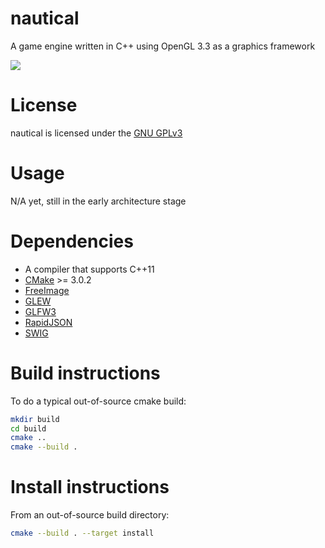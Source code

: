 # nautical
A game engine written in C++ using OpenGL 3.3 as a graphics framework

[![](https://scan.coverity.com/projects/5020/badge.svg)](https://scan.coverity.com/projects/5020)

# License

nautical is licensed under the [GNU GPLv3](http://www.gnu.org/copyleft/gpl.html)

# Usage

N/A yet, still in the early architecture stage

# Dependencies

- A compiler that supports C++11
- [CMake](http://www.cmake.org/) >= 3.0.2
- [FreeImage](http://freeimage.sourceforge.net/)
- [GLEW](http://glew.sourceforge.net/)
- [GLFW3](http://http://www.glfw.org/)
- [RapidJSON](https://github.com/miloyip/rapidjson)
- [SWIG](http://www.swig.org/)

# Build instructions

To do a typical out-of-source cmake build:

```sh
mkdir build
cd build
cmake ..
cmake --build .
```

# Install instructions

From an out-of-source build directory:

```sh
cmake --build . --target install
```
